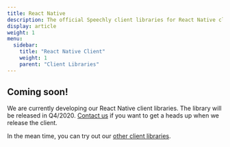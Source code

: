 ```yaml
---
title: React Native
description: The official Speechly client libraries for React Native clients. 
display: article
weight: 1
menu:
  sidebar:
    title: "React Native Client"
    weight: 1
    parent: "Client Libraries"
---
```


## Coming soon!

We are currently developing our React Native client libraries. The library will be released in Q4/2020. [Contact us](https://www.speechly.com/get-started/) if you want to get a heads up when we release the client.

In the mean time, you can try out our [other client libraries](/client-libraries/).
